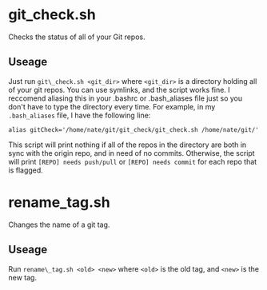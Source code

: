 git\_check.sh
=============

Checks the status of all of your Git repos.

Useage
------

Just run `git\_check.sh <git_dir>` where `<git_dir>` is a directory holding all of your git repos. You can use symlinks, and the script works fine. I reccomend aliasing this in your .bashrc or .bash\_aliases file just so you don't have to type the directory every time. For example, in my `.bash_aliases` file, I have the following line: 

`alias gitCheck='/home/nate/git/git_check/git_check.sh /home/nate/git/'`

This script will print nothing if all of the repos in the directory are both in sync with the origin repo, and in need of no commits. Otherwise, the script will print `[REPO] needs push/pull` or `[REPO] needs commit` for each repo that is flagged.

rename\_tag.sh
==============

Changes the name of a git tag.

Useage
------

Run `rename\_tag.sh <old> <new>` where `<old>` is the old tag, and `<new>` is the new tag.
